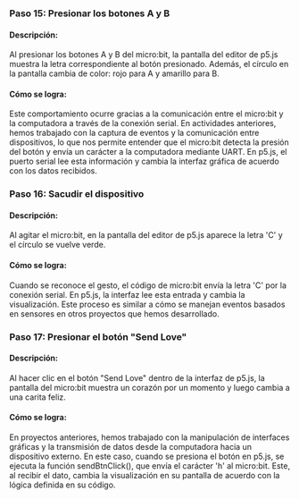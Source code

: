 ### Paso 15: Presionar los botones A y B

#### Descripción: 
Al presionar los botones A y B del micro:bit, la pantalla del editor de p5.js muestra la letra correspondiente al botón presionado. Además, el círculo en la pantalla cambia de color: rojo para A y amarillo para B.

#### Cómo se logra: 
Este comportamiento ocurre gracias a la comunicación entre el micro:bit y la computadora a través de la conexión serial. En actividades anteriores, hemos trabajado con la captura de eventos y la comunicación entre dispositivos, lo que nos permite entender que el micro:bit detecta la presión del botón y envía un carácter a la computadora mediante UART. En p5.js, el puerto serial lee esta información y cambia la interfaz gráfica de acuerdo con los datos recibidos.

### Paso 16: Sacudir el dispositivo

#### Descripción: 
Al agitar el micro:bit, en la pantalla del editor de p5.js aparece la letra 'C' y el círculo se vuelve verde.

#### Cómo se logra: 
Cuando se reconoce el gesto, el código de micro:bit envía la letra 'C' por la conexión serial. En p5.js, la interfaz lee esta entrada y cambia la visualización. Este proceso es similar a cómo se manejan eventos basados en sensores en otros proyectos que hemos desarrollado.

### Paso 17: Presionar el botón "Send Love"

#### Descripción: 
Al hacer clic en el botón "Send Love" dentro de la interfaz de p5.js, la pantalla del micro:bit muestra un corazón por un momento y luego cambia a una carita feliz.

#### Cómo se logra: 
En proyectos anteriores, hemos trabajado con la manipulación de interfaces gráficas y la transmisión de datos desde la computadora hacia un dispositivo externo. En este caso, cuando se presiona el botón en p5.js, se ejecuta la función sendBtnClick(), que envía el carácter 'h' al micro:bit. Este, al recibir el dato, cambia la visualización en su pantalla de acuerdo con la lógica definida en su código.

